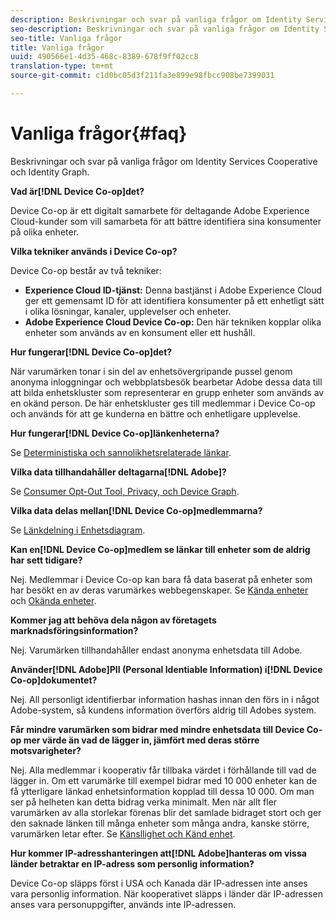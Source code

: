 ```yaml
---
description: Beskrivningar och svar på vanliga frågor om Identity Services Cooperative och Identity Graph.
seo-description: Beskrivningar och svar på vanliga frågor om Identity Services Cooperative och Identity Graph.
seo-title: Vanliga frågor
title: Vanliga frågor
uuid: 490566e1-4d35-468c-8389-678f9ff02cc8
translation-type: tm+mt
source-git-commit: c1d0bc05d3f211fa3e899e98fbcc908be7399031

---
```



# Vanliga frågor{#faq}

Beskrivningar och svar på vanliga frågor om Identity Services Cooperative och Identity Graph.

**Vad är[!DNL Device Co-op]det?**

Device Co-op är ett digitalt samarbete för deltagande Adobe Experience Cloud-kunder som vill samarbeta för att bättre identifiera sina konsumenter på olika enheter.

**Vilka tekniker används i Device Co-op?**

Device Co-op består av två tekniker:

* **Experience Cloud ID-tjänst:** Denna bastjänst i Adobe Experience Cloud ger ett gemensamt ID för att identifiera konsumenter på ett enhetligt sätt i olika lösningar, kanaler, upplevelser och enheter.
* **Adobe Experience Cloud Device Co-op:** Den här tekniken kopplar olika enheter som används av en konsument eller ett hushåll.

**Hur fungerar[!DNL Device Co-op]det?**

När varumärken tonar i sin del av enhetsövergripande pussel genom anonyma inloggningar och webbplatsbesök bearbetar Adobe dessa data till att bilda enhetskluster som representerar en grupp enheter som används av en okänd person. De här enhetskluster ges till medlemmar i Device Co-op och används för att ge kunderna en bättre och enhetligare upplevelse.

**Hur fungerar[!DNL Device Co-op]länkenheterna?**

Se [Deterministiska och sannolikhetsrelaterade länkar](processes/links.md#concept-58bb7ab25f904f5f98d645e35205c931).

**Vilka data tillhandahåller deltagarna[!DNL Adobe]?**

Se [Consumer Opt-Out Tool, Privacy, och Device Graph](privacy.md#concept-fa1346e6b95a484eaeafc9bebe3cd6be).

**Vilka data delas mellan[!DNL Device Co-op]medlemmarna?**

Se [Länkdelning i Enhetsdiagram](processes/link-sharing.md#concept-7168053105a94649a3f092d375d79eaf).

<!--
Removed at Asa's request.
<p><b>What does <span class="keyword"> Adobe </span> see via the <span class="wintitle"> Device Graph </span>?</b> </p>
<p>Adobe can see which devices are most likely being used by the same person, using probabilistic and deterministic device graph algorithms. This match between a group of devices and a person is really two numbers that are linked to each other. One number represents a group of devices believed to belong to the same person while the other number represents a person. Adobe makes this linked device information available to consumers as well, so they can correct misinformation and/or opt-out one or all devices from the Device Co-op. </p>
-->

**Kan en[!DNL Device Co-op]medlem se länkar till enheter som de aldrig har sett tidigare?**

Nej. Medlemmar i Device Co-op kan bara få data baserat på enheter som har besökt en av deras varumärkes webbegenskaper. Se [Kända enheter](processes/known-device.md#concept-8e87c276819a48bfac5cef10b45216d1) och [Okända enheter](processes/unknown-device.md#concept-95090d341cdc4c22ba4319d79d8f6e40).

**Kommer jag att behöva dela någon av företagets marknadsföringsinformation?**

Nej. Varumärken tillhandahåller endast anonyma enhetsdata till Adobe.

**Använder[!DNL Adobe]PII (Personal Identiable Information) i[!DNL Device Co-op]dokumentet?**

Nej. All personligt identifierbar information hashas innan den förs in i något Adobe-system, så kundens information överförs aldrig till Adobes system.

**Får mindre varumärken som bidrar med mindre enhetsdata till Device Co-op mer värde än vad de lägger in, jämfört med deras större motsvarigheter?**

Nej. Alla medlemmar i kooperativ får tillbaka värdet i förhållande till vad de lägger in. Om ett varumärke till exempel bidrar med 10 000 enheter kan de få ytterligare länkad enhetsinformation kopplad till dessa 10 000. Om man ser på helheten kan detta bidrag verka minimalt. Men när allt fler varumärken av alla storlekar förenas blir det samlade bidraget stort och ger den saknade länken till många enheter som många andra, kanske större, varumärken letar efter. Se [Känsllighet och Känd enhet](processes/known-device.md#section-0543188729d845d6b95db70b8b25e9f8).

**Hur kommer IP-adresshanteringen att[!DNL Adobe]hanteras om vissa länder betraktar en IP-adress som personlig information?**

Device Co-op släpps först i USA och Kanada där IP-adressen inte anses vara personlig information. När kooperativet släpps i länder där IP-adressen anses vara personuppgifter, används inte IP-adressen.
